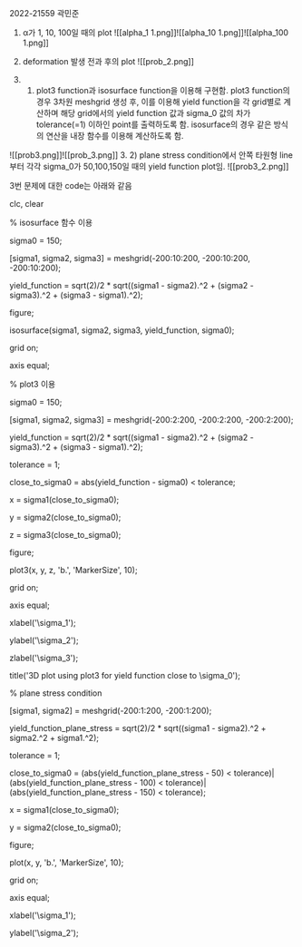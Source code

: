 
2022-21559 곽민준


1.  α가 1, 10, 100일 때의 plot
   ![[alpha_1 1.png]]![[alpha_10 1.png]]![[alpha_100 1.png]]

2.  deformation 발생 전과 후의 plot
   ![[prob_2.png]]

3.  1) plot3 function과 isosurface function을 이용해 구현함. plot3 function의 경우 3차원 meshgrid 생성 후, 이를 이용해 yield function을 각 grid별로 계산하며 해당 grid에서의 yield function 값과 sigma_0 값의 차가 tolerance(=1) 이하인 point를 출력하도록 함. isosurface의 경우 같은 방식의 연산을 내장 함수를 이용해 계산하도록 함. 
   
   ![[prob3.png]]![[prob_3.png]]
   3. 2) plane stress condition에서 안쪽 타원형 line부터 각각 sigma_0가 50,100,150일 때의 yield function plot임.
    ![[prob3_2.png]]

3번 문제에 대한 code는 아래와 같음

clc, clear

% isosurface 함수 이용

sigma0 = 150;

[sigma1, sigma2, sigma3] = meshgrid(-200:10:200, -200:10:200, -200:10:200);

yield_function = sqrt(2)/2 * sqrt((sigma1 - sigma2).^2 + (sigma2 - sigma3).^2 + (sigma3 - sigma1).^2);

figure;

isosurface(sigma1, sigma2, sigma3, yield_function, sigma0);

grid on;

axis equal;

% plot3 이용

sigma0 = 150;

[sigma1, sigma2, sigma3] = meshgrid(-200:2:200, -200:2:200, -200:2:200);

yield_function = sqrt(2)/2 * sqrt((sigma1 - sigma2).^2 + (sigma2 - sigma3).^2 + (sigma3 - sigma1).^2);

tolerance = 1;

close_to_sigma0 = abs(yield_function - sigma0) < tolerance;

x = sigma1(close_to_sigma0);

y = sigma2(close_to_sigma0);

z = sigma3(close_to_sigma0);

figure;

plot3(x, y, z, 'b.', 'MarkerSize', 10);

grid on;

axis equal;

xlabel('\sigma_1');

ylabel('\sigma_2');

zlabel('\sigma_3');

title('3D plot using plot3 for yield function close to \sigma_0');

% plane stress condition

[sigma1, sigma2] = meshgrid(-200:1:200, -200:1:200);

yield_function_plane_stress = sqrt(2)/2 * sqrt((sigma1 - sigma2).^2 + sigma2.^2 + sigma1.^2);

tolerance = 1;

close_to_sigma0 = (abs(yield_function_plane_stress - 50) < tolerance)|(abs(yield_function_plane_stress - 100) < tolerance)|(abs(yield_function_plane_stress - 150) < tolerance);

x = sigma1(close_to_sigma0);

y = sigma2(close_to_sigma0);

figure;

plot(x, y, 'b.', 'MarkerSize', 10);

grid on;

axis equal;

xlabel('\sigma_1');

ylabel('\sigma_2');